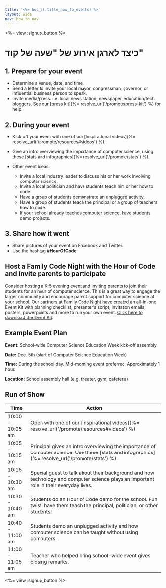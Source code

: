 ```yaml
---
title: '<%= hoc_s(:title_how_to_events) %>'
layout: wide
nav: how_to_nav
---
```

<%= view :signup_button %>

# כיצד לארגן אירוע של "שעה של קוד"

## 1. Prepare for your event

- Determine a venue, date, and time.
- Send [a letter](https://docs.google.com/a/code.org/document/d/1eP41sKW7y0qq_JvkRIgZK8dWYICaGRZ4CCDETXa78wY/edit) to invite your local mayor, congressman, governor, or influential business person to speak.
- Invite media/press. i.e. local news station, newspaper, education/tech bloggers. See our [press kit](%= resolve_url('/promote/press-kit') %) for help.

## 2. During your event

- Kick off your event with one of our [inspirational videos](%= resolve_url('/promote/resources#videos') %).
- Give an intro overviewing the importance of computer science, using these [stats and infographics](%= resolve_url('/promote/stats') %).   
      
    
- Other event ideas: 
    - Invite a local industry leader to discuss his or her work involving computer science.
    - Invite a local politician and have students teach him or her how to code.
    - Have a group of students demonstrate an unplugged activity.
    - Have a group of students teach the principal or a group of teachers how to code.
    - If your school already teaches computer science, have students demo projects.

## 3. Share how it went

- Share pictures of your event on Facebook and Twitter. 
- Use the hashtag **#HourOfCode**

## Host a Family Code Night with the Hour of Code and invite parents to participate

Consider hosting a K-5 evening event and inviting parents to join their students for an hour of computer science. This is a great way to engage the larger community and encourage parent support for computer science at your school. Our partners at Family Code Night have created an all-in-one Event Kit with planning checklist, presenter’s script, invitation emails, posters, powerpoints and more to run your own event. [Click here to download the Event Kit](http://www.familycodenight.org/DownloadCodeDotOrg.html).

## Example Event Plan

**Event:** School-wide Computer Science Education Week kick-off assembly

**Date:** Dec. 5th (start of Computer Science Education Week)

**Time:** During the school day. Mid-morning event preferred. Approximately 1 hour.

**Location:** School assembly hall (e.g. theater, gym, cafeteria)   
  


## Run of Show

| Time             | Action                                                                                                                                           |
| ---------------- | ------------------------------------------------------------------------------------------------------------------------------------------------ |
| 10:00 - 10:05 am | Open with one of our [inspirational videos](%= resolve_url('/promote/resources#videos') %)                                                       |
| 10:05 - 10:15 am | Principal gives an intro overviewing the importance of computer science. Use these [stats and infographics](%= resolve_url('/promote/stats') %). |
| 10:15 - 10:30 am | Special guest to talk about their background and how technology and computer science plays an important role in their everyday lives.            |
| 10:30 - 10:40 am | Students do an Hour of Code demo for the school. Fun twist: have them teach the principal, politician, or other students!                        |
| 10:40 - 11:00 am | Students demo an unplugged activity and how computer science can be taught without using computers.                                              |
| 11:00 - 11:05 am | Teacher who helped bring school-wide event gives closing remarks.                                                                                |

<%= view :signup_button %>